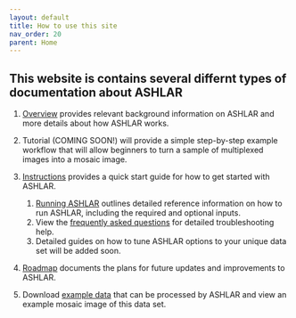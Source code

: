 ```yaml
---
layout: default
title: How to use this site
nav_order: 20
parent: Home
---
```


## This website is contains several differnt types of documentation about ASHLAR 


1. [Overview](./overview/overview-land.html) provides relevant background information on ASHLAR and more details about how ASHLAR works.  

2. Tutorial (COMING SOON!) will provide a simple step-by-step example workflow that will allow beginners to turn a sample of multiplexed images  into a mosaic image.  

3. [Instructions](./instructions/) provides a quick start guide for how to get started with ASHLAR. 
	1. [Running ASHLAR](./instructions/running.html) outlines detailed reference information on how to run ASHLAR, including the required and optional inputs. 
	2. View the [frequently asked questions](./instructions/FAQ.html) for detailed troubleshooting help.
	3. Detailed guides on how to tune ASHLAR options to your unique data set will be added soon. 

4. [Roadmap](./roadmap/) documents the plans for future updates and improvements to ASHLAR. 

5. Download [example data](./dataset.html) that can be processed by ASHLAR and view an example mosaic image of this data set. 